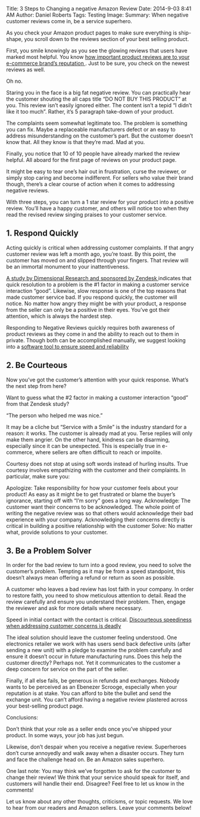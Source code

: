 Title: 3 Steps to Changing a negative Amazon Review 
Date: 2014-9-03 8:41 AM
Author: Daniel Roberts
Tags: Testing
Image:
Summary: When negative customer reviews come in, be a service superhero.


<body>
<div class="col-md-8">

As you check your Amazon product pages to make sure everything is ship-shape, you scroll down to the reviews section of your best selling product.

First, you smile knowingly as you see the glowing reviews that users have marked most helpful. You know <a href=/Start-paying-attention-to-your-Amazon-Product-Reviews.html> how important product reviews are to your e-commerce brand’s reputation </a>. Just to be sure, you check on the newest reviews as well.

Oh no.

Staring you in the face is a big fat negative review. You can practically hear the customer shouting the all caps title “DO NOT BUY THIS PRODUCT” at you. This review isn’t easily ignored either. The content isn’t a tepid “I didn’t like it too much”. Rather, it’s 5 paragraph take-down of your product.

The complaints seem somewhat legitimate too. The problem is something you can fix. Maybe a replaceable manufacturers defect or an easy to address misunderstanding on the customer’s part.  But the customer doesn’t know that. All they know is that they’re mad. Mad at you.

Finally, you notice that 10 of 10 people have already marked the review helpful. All aboard for the first page of reviews on your product page.

It might be easy to tear one’s hair out in frustration, curse the reviewer, or simply stop caring and become indifferent. For sellers who value their brand though, there’s a clear course of action when it comes to addressing negative reviews.

With three steps,  you can turn a 1 star review for your product into a positive review. You’ll have a happy customer, and others will notice too when they read the revised review singing praises to your customer service.

<h2> 1. Respond Quickly </h2>

Acting quickly is critical when addressing customer complaints. If that angry customer review was left a month ago, you’re toast. By this point, the customer has moved on and slipped through your fingers. That review will be an immortal monument to your inattentiveness.

<a href=http://www.zendesk.com/resources/customer-service-and-lifetime-customer-value>A study by Dimensional Research and sponsored by Zendesk </a> indicates that quick resolution to a problem is the #1 factor in making a customer service interaction “good”. Likewise, slow response is one of the top reasons that made customer service bad.
If you respond quickly, the customer will notice. No matter how angry they might be with your product, a response from the seller can only be a positive in their eyes. You’ve got their attention, which is always the hardest step.

Responding to Negative Reviews quickly requires both awareness of product reviews as they come in and the ability to reach out to them in private. Though both can be accomplished manually, we suggest looking into a  <a href= /customer-reviews.html>  software tool to ensure speed and reliability </a>

<h2> 2. Be Courteous </h2>

Now you’ve got the customer’s attention with your quick response. What’s the next step from here?

Want to guess what the #2 factor in making a customer interaction “good” from that Zendesk study?

“The person who helped me was nice.”

It may be a cliche but “Service with a Smile” is the industry standard for a reason: it works. The customer is already mad at you. Terse replies will only make them angrier. On the other hand, kindness can be disarming, especially since it can be unexpected. This is especially true in e-commerce, where sellers are often difficult to reach or impolite.

Courtesy does not stop at using soft words instead of hurling insults. True courtesy involves empathizing with the customer and their complaints. In particular, make sure you:

Apologize: Take responsibility for how your customer feels about your product! As easy as it might be to get frustrated or blame the buyer’s ignorance, starting off with “I’m sorry” goes a long way.
Acknowledge: The customer want their concerns to be acknowledged. The whole point of writing the negative review was so that others would acknowledge their bad experience with your company. Acknowledging their concerns directly is critical in building a positive relationship with the customer
Solve: No matter what, provide solutions to your customer.

<h2> 3. Be a Problem Solver </h2>

In order for the bad review to turn into a good review, you need to solve the customer’s problem. Tempting as it may be from a speed standpoint, this doesn’t always mean offering a refund or return as soon as possible.

A customer who leaves a bad review has lost faith in your company. In order to restore faith, you need to show meticulous attention to detail. Read the review carefully and ensure you understand their problem. Then, engage the reviewer and ask for more details where necessary.

Speed in initial contact with the contact is critical. <a href=http://www.helpscout.net/blog/speed-kills/> Discourteous speediness when addressing customer concerns is deadly </a>

The ideal solution should leave the customer feeling understood. One electronics retailer we work with has users send back defective units (after sending a new unit) with a pledge to examine the problem carefully and ensure it doesn’t occur in future manufacturing runs. Does this help the customer directly? Perhaps not. Yet it communicates to the customer a deep concern for service on the part of the seller.

Finally, if all else fails, be generous in refunds and exchanges. Nobody wants to be perceived as an Ebenezer Scrooge, especially when your reputation is at stake. You can afford to bite the bullet and send the exchange unit. You can’t afford having a negative review plastered across your best-selling product page.

Conclusions:

Don’t think that your role as a seller ends once you’ve shipped your product. In some ways, your job has just begun.

Likewise, don’t despair when you receive a negative review. Superheroes don’t curse annoyedly and walk away when a disaster occurs. They turn and face the challenge head on. Be an Amazon sales superhero.

One last note: You may think we’ve forgotten to ask for the customer to change their review! We think that your service should speak for itself, and customers will handle their end. Disagree? Feel free to let us know in the comments!

Let us know about any other thoughts, criticisms, or topic requests. We love to hear from our readers and Amazon sellers. Leave your comments below!
</div>
